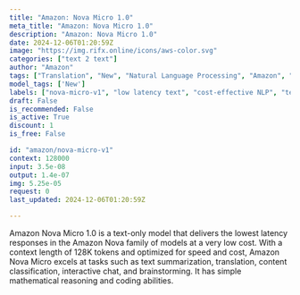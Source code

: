 ```yaml
---
title: "Amazon: Nova Micro 1.0"
meta_title: "Amazon: Nova Micro 1.0"
description: "Amazon: Nova Micro 1.0"
date: 2024-12-06T01:20:59Z
image: "https://img.rifx.online/icons/aws-color.svg"
categories: ["text 2 text"]
author: "Amazon"
tags: ["Translation", "New", "Natural Language Processing", "Amazon", "Programming", "Data Science", "interactive chat model", "nova-micro-v1", "Chatbots", "low latency text", "text summarization tool", "cost-effective NLP"]
model_tags: ['New']
labels: ["nova-micro-v1", "low latency text", "cost-effective NLP", "text summarization tool", "interactive chat model"]
draft: False
is_recommended: False
is_active: True
discount: 1
is_free: False

id: "amazon/nova-micro-v1"
context: 128000
input: 3.5e-08
output: 1.4e-07
img: 5.25e-05
request: 0
last_updated: 2024-12-06T01:20:59Z

---
```


Amazon Nova Micro 1.0 is a text-only model that delivers the lowest latency responses in the Amazon Nova family of models at a very low cost. With a context length of 128K tokens and optimized for speed and cost, Amazon Nova Micro excels at tasks such as text summarization, translation, content classification, interactive chat, and brainstorming. It has  simple mathematical reasoning and coding abilities.

